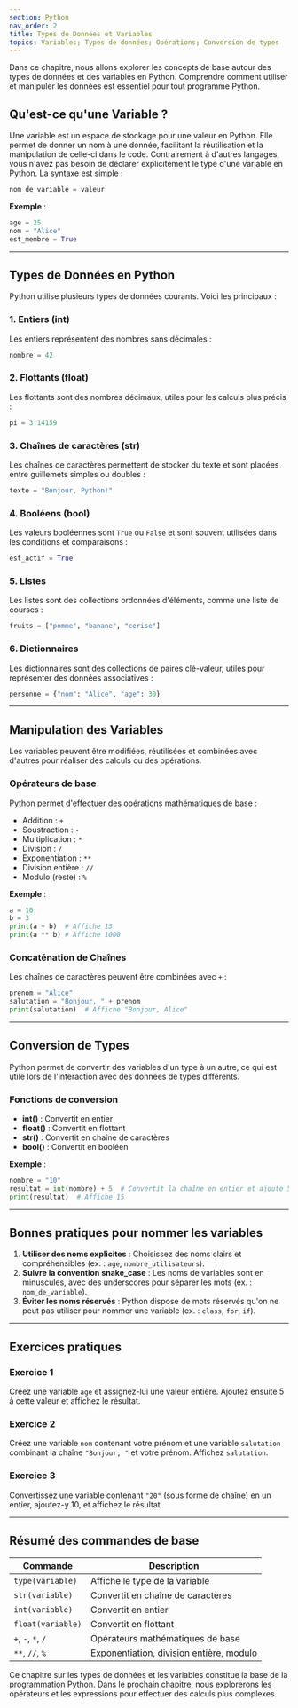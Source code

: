 ```yaml
---
section: Python
nav_order: 2
title: Types de Données et Variables
topics: Variables; Types de données; Opérations; Conversion de types
---
```


Dans ce chapitre, nous allons explorer les concepts de base autour des types de données et des variables en Python. Comprendre comment utiliser et manipuler les données est essentiel pour tout programme Python.

## Qu'est-ce qu'une Variable ?

Une variable est un espace de stockage pour une valeur en Python. Elle permet de donner un nom à une donnée, facilitant la réutilisation et la manipulation de celle-ci dans le code. Contrairement à d'autres langages, vous n'avez pas besoin de déclarer explicitement le type d'une variable en Python. La syntaxe est simple :

```python
nom_de_variable = valeur
```

**Exemple** :

```python
age = 25
nom = "Alice"
est_membre = True
```

---

## Types de Données en Python

Python utilise plusieurs types de données courants. Voici les principaux :

### 1. Entiers (int)

Les entiers représentent des nombres sans décimales :

```python
nombre = 42
```

### 2. Flottants (float)

Les flottants sont des nombres décimaux, utiles pour les calculs plus précis :

```python
pi = 3.14159
```

### 3. Chaînes de caractères (str)

Les chaînes de caractères permettent de stocker du texte et sont placées entre guillemets simples ou doubles :

```python
texte = "Bonjour, Python!"
```

### 4. Booléens (bool)

Les valeurs booléennes sont `True` ou `False` et sont souvent utilisées dans les conditions et comparaisons :

```python
est_actif = True
```

### 5. Listes

Les listes sont des collections ordonnées d'éléments, comme une liste de courses :

```python
fruits = ["pomme", "banane", "cerise"]
```

### 6. Dictionnaires

Les dictionnaires sont des collections de paires clé-valeur, utiles pour représenter des données associatives :

```python
personne = {"nom": "Alice", "age": 30}
```

---

## Manipulation des Variables

Les variables peuvent être modifiées, réutilisées et combinées avec d'autres pour réaliser des calculs ou des opérations.

### Opérateurs de base

Python permet d'effectuer des opérations mathématiques de base :

- Addition : `+`
- Soustraction : `-`
- Multiplication : `*`
- Division : `/`
- Exponentiation : `**`
- Division entière : `//`
- Modulo (reste) : `%`

**Exemple** :

```python
a = 10
b = 3
print(a + b)  # Affiche 13
print(a ** b) # Affiche 1000
```

### Concaténation de Chaînes

Les chaînes de caractères peuvent être combinées avec `+` :

```python
prenom = "Alice"
salutation = "Bonjour, " + prenom
print(salutation)  # Affiche "Bonjour, Alice"
```

---

## Conversion de Types

Python permet de convertir des variables d'un type à un autre, ce qui est utile lors de l'interaction avec des données de types différents.

### Fonctions de conversion

- **int()** : Convertit en entier
- **float()** : Convertit en flottant
- **str()** : Convertit en chaîne de caractères
- **bool()** : Convertit en booléen

**Exemple** :

```python
nombre = "10"
resultat = int(nombre) + 5  # Convertit la chaîne en entier et ajoute 5
print(resultat)  # Affiche 15
```

---

## Bonnes pratiques pour nommer les variables

1. **Utiliser des noms explicites** : Choisissez des noms clairs et compréhensibles (ex. : `age`, `nombre_utilisateurs`).
2. **Suivre la convention snake_case** : Les noms de variables sont en minuscules, avec des underscores pour séparer les mots (ex. : `nom_de_variable`).
3. **Éviter les noms réservés** : Python dispose de mots réservés qu'on ne peut pas utiliser pour nommer une variable (ex. : `class`, `for`, `if`).

---

## Exercices pratiques

### Exercice 1

Créez une variable `age` et assignez-lui une valeur entière. Ajoutez ensuite 5 à cette valeur et affichez le résultat.

### Exercice 2

Créez une variable `nom` contenant votre prénom et une variable `salutation` combinant la chaîne `"Bonjour, "` et votre prénom. Affichez `salutation`.

### Exercice 3

Convertissez une variable contenant `"20"` (sous forme de chaîne) en un entier, ajoutez-y 10, et affichez le résultat.

---

## Résumé des commandes de base

| Commande               | Description                                    |
|------------------------|------------------------------------------------|
| `type(variable)`       | Affiche le type de la variable                 |
| `str(variable)`        | Convertit en chaîne de caractères              |
| `int(variable)`        | Convertit en entier                            |
| `float(variable)`      | Convertit en flottant                          |
| `+`, `-`, `*`, `/`    | Opérateurs mathématiques de base               |
| `**`, `//`, `%`       | Exponentiation, division entière, modulo       |

Ce chapitre sur les types de données et les variables constitue la base de la programmation Python. Dans le prochain chapitre, nous explorerons les opérateurs et les expressions pour effectuer des calculs plus complexes.
